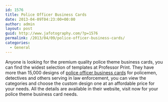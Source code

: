 ```yaml
---
id: 1576
title: Police Officer Business Cards
date: 2013-04-09T04:23:00+00:00
author: admin
layout: post
guid: http://www.jafotography.com/?p=1576
permalink: /2013/04/09/police-officer-business-cards/
categories:
  - General
---
```

Anyone is looking for the premium quality police theme business cards, you can find the widest selection of templates at Professor Print. They have more than 15,000 designs of [police officer business cards](http://www.professorprint.com/business-cards/full-color-business-cards/police) for policemen, detectives and others serving in law enforcement, you can view the categories and choose the custom design one at an affordable price for your needs. All the details are available in their website, visit now for your police theme business card needs.